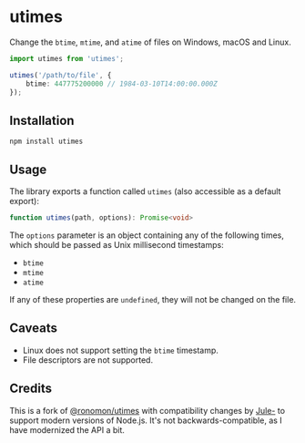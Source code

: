 # utimes

Change the `btime`, `mtime`, and `atime` of files on Windows, macOS and Linux.

```ts
import utimes from 'utimes';

utimes('/path/to/file', {
	btime: 447775200000 // 1984-03-10T14:00:00.000Z
});
```

## Installation

```
npm install utimes
```

## Usage

The library exports a function called `utimes` (also accessible as a default export):

```ts
function utimes(path, options): Promise<void>
```

The `options` parameter is an object containing any of the following times, which should be passed as Unix millisecond timestamps:

- `btime`
- `mtime`
- `atime`

If any of these properties are `undefined`, they will not be changed on the file.

## Caveats

- Linux does not support setting the `btime` timestamp.
- File descriptors are not supported.

## Credits

This is a fork of [@ronomon/utimes](https://www.npmjs.com/package/@ronomon/utimes) with compatibility changes by [Jule-](https://github.com/Jule-) to support modern versions of Node.js. It's not backwards-compatible, as I have modernized the API a bit.
